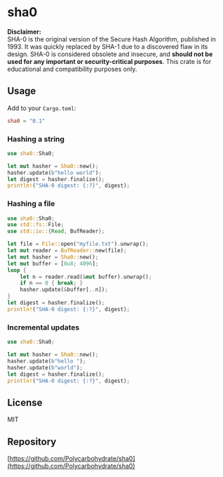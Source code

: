 # sha0

**Disclaimer:**  
SHA-0 is the original version of the Secure Hash Algorithm, published in 1993. It was quickly replaced by SHA-1 due to a discovered flaw in its design. SHA-0 is considered obsolete and insecure, and **should not be used for any important or security-critical purposes**. This crate is for educational and compatibility purposes only.

## Usage

Add to your `Cargo.toml`:

```toml
sha0 = "0.1"
```

### Hashing a string

```rust
use sha0::Sha0;

let mut hasher = Sha0::new();
hasher.update(b"hello world");
let digest = hasher.finalize();
println!("SHA-0 digest: {:?}", digest);
```

### Hashing a file

```rust
use sha0::Sha0;
use std::fs::File;
use std::io::{Read, BufReader};

let file = File::open("myfile.txt").unwrap();
let mut reader = BufReader::new(file);
let mut hasher = Sha0::new();
let mut buffer = [0u8; 4096];
loop {
    let n = reader.read(&mut buffer).unwrap();
    if n == 0 { break; }
    hasher.update(&buffer[..n]);
}
let digest = hasher.finalize();
println!("SHA-0 digest: {:?}", digest);
```

### Incremental updates

```rust
use sha0::Sha0;

let mut hasher = Sha0::new();
hasher.update(b"hello ");
hasher.update(b"world");
let digest = hasher.finalize();
println!("SHA-0 digest: {:?}", digest);
```

## License

MIT

## Repository

[https://github.com/Polycarbohydrate/sha0](https://github.com/Polycarbohydrate/sha0)
